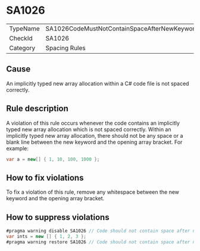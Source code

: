 ﻿# SA1026

<table>
<tr>
  <td>TypeName</td>
  <td>SA1026CodeMustNotContainSpaceAfterNewKeywordInImplicitlyTypedArrayAllocation</td>
</tr>
<tr>
  <td>CheckId</td>
  <td>SA1026</td>
</tr>
<tr>
  <td>Category</td>
  <td>Spacing Rules</td>
</tr>
</table>

## Cause

An implicitly typed new array allocation within a C# code file is not spaced correctly.

## Rule description

A violation of this rule occurs whenever the code contains an implicitly typed new array allocation which is not spaced correctly. Within an implicitly typed new array allocation, there should not be any space or a blank line between the new keyword and the opening array bracket. For example:

```csharp
var a = new[] { 1, 10, 100, 1000 };
```

## How to fix violations

To fix a violation of this rule, remove any whitespace between the new keyword and the opening array bracket.

## How to suppress violations

```csharp
#pragma warning disable SA1026 // Code should not contain space after new keyword in implicitly typed array allocation
var ints = new [] { 1, 2, 3 };
#pragma warning restore SA1026 // Code should not contain space after new keyword in implicitly typed array allocation
```
